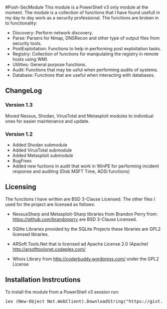 #Posh-SecModule
This module is a PowerShell v3 only module at the moment. The module is a collection of functions that I have found usefull in my day to day work as a security professional. The functions are broken in to functionality:

- Discovery: Perform network discovery.
- Parse: Parsers for Nmap, DNSRecon and other type of output files from security tools.
- PostExploitation: Functions to help in performing post exploitation tasks.
- Registry: Collection of functions for manipulating the registry in remote hosts using WMI.
- Utilities: General purpose functions.
- Audit: Functions that may be usful when performing audits of systems.
- Database: Functions that are useful when interacting with databases.
## ChangeLog
### Version 1.3
Moved Nessus, Shodan, VirusTotal and Metasploit modules to individual ones for easier maintenance and update.
### Version 1.2
- Added Shodan submodule
- Added VirusTotal submodule
- Added Metasploit submodule
- BugFixes
- Added new fuctions in audit that work in WinPE for performing incident response and auditing (Disk MSFT Time, ADSI functions)
## Licensing
The functions I have written are BSD 3-Clause Licensed. The other files I used for the project are licensed as follows: 

- NessusSharp and Metasploit-Sharp libraries from Brandon Perry from: https://github.com/brandonprry are BSD 3-Clause Licensed.

- SQlite Libraries provided by the SQLite Projects these libraries are GPL2 licensed libraries.

- ARSoft.Tools.Net that is licensed ad Apache License 2.0 (Apache) http://arsofttoolsnet.codeplex.com/

- Whois Library from http://coderbuddy.wordpress.com/ under the GPL2 License

## Installation Instrcutions

To install the module from a PowerShell v3 session run:
<pre>
iex (New-Object Net.WebClient).DownloadString("https://gist.github.com/darkoperator/6404266/raw/982cae410fc41f6c64e69d91fc3dda777554f241/gistfile1.ps1")
</pre>
